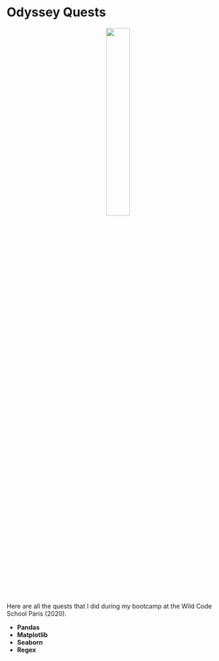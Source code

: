 # Odyssey Quests

<p align="center" width="100%">
    <img width="33%" src="https://www.wildcodeschool.com/assets/wildcodeschool-logo-meta-image-f6f2f7f52b82bfc419f031f6a989020a8b094d7a4e6676ab6f0dff0b0f470da9.png"> 
</p>

Here are all the quests that I did during my bootcamp at the Wild Code School Paris (2020).

* **Pandas**
* **Matplotlib**
* **Seaborn**
* **Regex**
